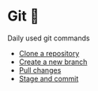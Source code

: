 # Git :musical_keyboard:
Daily used git commands

- [Clone a repository](git-clone-repo.md)
- [Create a new branch](git-new-branch.md)
- [Pull changes](git-pull.md)
- [Stage and commit](git-stage-commit.md)
